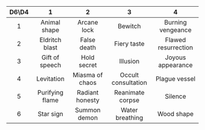 |D6\D4|1|2|3|4|
|:-:|:-:|:-:|:-:|:-:|
|1|Animal shape|Arcane lock|Bewitch|Burning vengeance|
|2|Eldritch blast|False death|Fiery taste|Flawed resurrection|
|3|Gift of speech|Hold secret|Illusion|Joyous appearance|
|4|Levitation|Miasma of chaos|Occult consultation|Plague vessel|
|5|Purifying flame|Radiant honesty|Reanimate corpse|Silence|
|6|Star sign|Summon demon|Water breathing|Wood shape|
